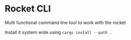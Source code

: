 # Rocket CLI

Multi functional command line tool to work with the rocket

Install it system wide using `cargo install --path .`
